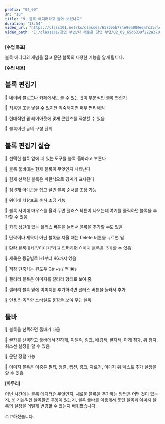 ```yaml
---
prefix: "02_09"
sn: "16"
title: "9. 블록 에디터라고 들어 보셨나요"
duration: "18:54"
video_url: "https://class101.net/ko/classes/657b05b774e9ea000eeafc35/lectures/65d6309f222a37000edeffe2"
video_path: "E:/class101/창업 부업/더 새로운 창업 부업/02_09_65d6309f222a37000edeffe2.mp4"
---
```


**[수업 목표]**

블록 에디터의 개념을 잡고 문단 블록의 다양한 기능을 알게 됩니다.

**[수업 내용]**

## 블록 편집기

📌 네이버 블로그나 카페에서도 볼 수 있는 것이 부분적인 블록 편집기

📌 처음엔 조금 낯설 수 있지만 익숙해지면 매우 편리해짐

📌 현대적인 웹 레이아웃에 맞게 콘텐츠를 작성할 수 있음

📌 블록이란 글의 구성 단위

## 블록 편집기 실습

📌 선택한 블록 옆에 떠 있는 도구를 블록 툴바라고 부른다

📌 블록 툴바에는 현재 블록이 무엇인지 나타난다

📌 현재 선택된 블록은 파란색으로 경계가 표시된다

📌 점 6개 아이콘을 잡고 끌면 블록 순서를 조정 가능

📌 위아래 화살표로 순서 조정 가능

📌 블록 사이에 마우스를 올려 두면 플러스 버튼이 나오는데 여기를 클릭하면 블록을 추가할 수 있음

📌 좌측 상단에 있는 플러스 버튼을 눌러서 블록을 추가할 수도 있음

📌 단락이나 제목이 아닌 블록을 지울 때는 Delete 버튼을 누르면 됨

📌 단락 블록에서 "/이미지"라고 입력하면 이미지 블록을 추가할 수 있음

📌 제목은 등급별로 H1부터 H6까지 있음

📌 저장 단축키는 윈도우 Ctrl+s / 맥 ⌘s

📌 갤러리 블록은 이미지를 갤러리 형태로 보여 줌

📌 갤러리 블록 밑에 이미지를 추가하려면 플러스 버튼을 눌러서 추가

📌 인용은 독특한 스타일로 문장을 보여 주는 블록

## 툴바

📌 블록을 선택하면 툴바가 나옴

📌 글자를 선택하고 툴바에서 진하게, 이탤릭, 링크, 배경색, 글자색, 아래 첨자, 위 첨자, 취소선 설정을 할 수 있음

📌 문단 정렬 가능

📌 이미지 블록은 이중톤 필터, 정렬, 캡션, 링크, 자르기, 이미지 위 텍스트 추가 설정을 할 수 있음

**[마무리]**

이번 시간에는 블록 에디터란 무엇인지, 새로운 블록을 추가하는 방법은 어떤 것이 있는지, 또 기본적인 블록들은 무엇이 있는지, 블록 툴바를
이용해서 문단 블록과 이미지 블록의 설정을 어떻게 변경할 수 있는지 배워봤습니다.

수고하셨습니다.
